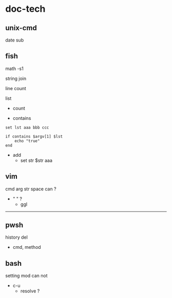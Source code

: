 
# doc-tech


## unix-cmd

date sub


## fish

math -s1


string join


line count


list
- count

- contains

```
set lst aaa bbb ccc

if contains $argv[1] $lst
    echo "true"
end
```

- add
  - set str $str aaa


## vim

cmd arg str space can ?
- " " ?
  - ggl



---

## pwsh

history del
- cmd, method 


## bash

setting mod can not
- c-u
  - resolve ?




